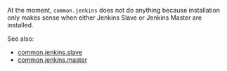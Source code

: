 
At the moment, `common.jenkins` does not do anything because installation
only makes sense when either Jenkins Slave or Jenkins Master are installed.

See also:
* [common.jenkins.slave](docs/states/common/jenkins/slave.sls.md)
* [common.jenkins.master](docs/states/common/jenkins/master.sls.md)

